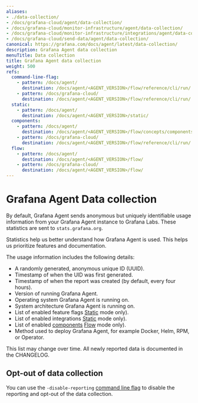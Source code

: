 ```yaml
---
aliases:
- ./data-collection/
- /docs/grafana-cloud/agent/data-collection/
- /docs/grafana-cloud/monitor-infrastructure/agent/data-collection/
- /docs/grafana-cloud/monitor-infrastructure/integrations/agent/data-collection/
- /docs/grafana-cloud/send-data/agent/data-collection/
canonical: https://grafana.com/docs/agent/latest/data-collection/
description: Grafana Agent data collection
menuTitle: Data collection
title: Grafana Agent data collection
weight: 500
refs:
  command-line-flag:
    - pattern: /docs/agent/
      destination: /docs/agent/<AGENT_VERSION>/flow/reference/cli/run/
    - pattern: /docs/grafana-cloud/
      destination: /docs/agent/<AGENT_VERSION>/flow/reference/cli/run/
  static:
    - pattern: /docs/agent/
      destination: /docs/agent/<AGENT_VERSION>/static/
  components:
    - pattern: /docs/agent/
      destination: /docs/agent/<AGENT_VERSION>/flow/concepts/components/
    - pattern: /docs/grafana-cloud/
      destination: /docs/agent/<AGENT_VERSION>/flow/reference/cli/run/
  flow:
    - pattern: /docs/agent/
      destination: /docs/agent/<AGENT_VERSION>/flow/
    - pattern: /docs/grafana-cloud/
      destination: /docs/agent/<AGENT_VERSION>/flow/
---
```


# Grafana Agent Data collection

By default, Grafana Agent sends anonymous but uniquely identifiable usage information from
your Grafana Agent instance to Grafana Labs. These statistics are sent to `stats.grafana.org`.

Statistics help us better understand how Grafana Agent is used. This helps us prioritize features and documentation.

The usage information includes the following details:

* A randomly generated, anonymous unique ID (UUID).
* Timestamp of when the UID was first generated.
* Timestamp of when the report was created (by default, every four hours).
* Version of running Grafana Agent.
* Operating system Grafana Agent is running on.
* System architecture Grafana Agent is running on.
* List of enabled feature flags [Static](ref:static) mode only).
* List of enabled integrations [Static](ref:static) mode only).
* List of enabled [components](ref:components) [Flow](ref:flow) mode only).
* Method used to deploy Grafana Agent, for example Docker, Helm, RPM, or Operator.

This list may change over time. All newly reported data is documented in the CHANGELOG.

## Opt-out of data collection

You can use the `-disable-reporting` [command line flag](ref:command-line-flag) to disable the reporting and opt-out of the data collection.

